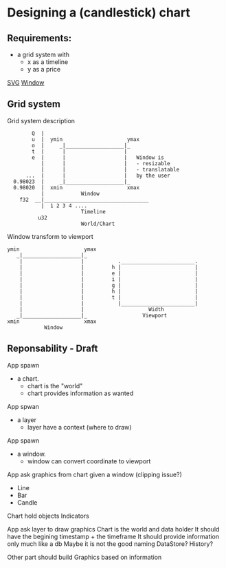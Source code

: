 # Designing a (candlestick) chart

## Requirements:

- a grid system with 
  - x as a timeline
  - y as a price

[SVG](https://developer.mozilla.org/en-US/docs/Web/SVG)
[Window](https://www.geeksforgeeks.org/window-to-viewport-transformation-in-computer-graphics-with-implementation/)

## Grid system

Grid system description

```
        Q  |
        u  |  ymin                     ymax
        o  |     _|___________________|_
        t  |      |                   |
        e  |      |                   |   Window is 
           |      |                   |   - resizable
           |      |                   |   - translatable
      ...  |      |                   |   by the user
  0.98023  |     _|___________________|_
  0.98020  |  xmin                     xmax
           |            Window
    f32  __|__________________________________
           |  1 2 3 4 ....
                        Timeline
          u32
                        World/Chart
```

Window transform to viewport

```
ymin                     ymax
   _|___________________|_ 
    |                   |           .________________________.
    |                   |         h |                        |
    |                   |         e |                        |
    |                   |         i |                        |
    |                   |         g |                        | 
    |                   |         h |                        | 
    |                   |         t |                        | 
    |                   |           |________________________|
    |                   |                     Width
   _|___________________|_                  Viewport
xmin                     xmax
            Window
```

## Reponsability - Draft

App spawn 
- a chart.
  - chart is the "world"
  - chart provides information as wanted

App spwan
- a layer
  - layer have a context (where to draw)

App spawn
- a window.
  - window can convert coordinate to viewport

App ask graphics from chart given a window (clipping issue?)
- Line
- Bar
- Candle

Chart hold 
objects
Indicators

App ask layer to draw graphics
Chart is the world and data holder
It should have the begining timestamp + the timeframe
It should provide information only
much like a db
Maybe it is not the good naming
DataStore?
History?

Other part should build Graphics based on information
